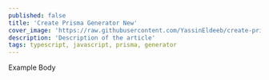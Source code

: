 ```yaml
---
published: false
title: 'Create Prisma Generator New'
cover_image: 'https://raw.githubusercontent.com/YassinEldeeb/create-prisma-generator/main/images/banner.png'
description: 'Description of the article'
tags: typescript, javascript, prisma, generator
---
```


Example Body
